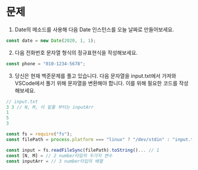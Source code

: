 # 문제

1. Date의 메소드를 사용해 다음 Date 인스턴스를 오늘 날짜로 만들어보세요.

```js
const date = new Date(2020, 1, 1);
```

2. 다음 전화번호 문자열 형식의 정규표현식을 작성해보세요.

```js
const phone = "010-1234-5678";
```

3. 당신은 현재 백준문제를 풀고 있습니다. 다음 문자열을 input.txt에서 가져와 VSCode에서 풀기 위해 문자열을 변환해야 합니다. 이를 위해 필요한 코드를 작성해보세요.

```js
// input.txt
3 3 // N, M, 이 밑줄 부터는 inputArr
1
5
3

const fs = require("fs");
const filePath = process.platform === "linux" ? "/dev/stdin" : "input.txt";

const input = fs.readFileSync(filePath).toString()... // 1
const [N, M] = // 2 number타입의 두가지 변수
const inputArr = // 3 number타입의 배열
```
